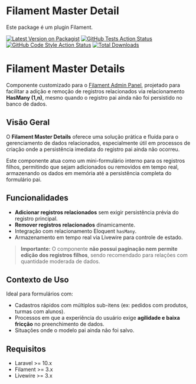 # Filament Master Detail

Este package é um plugin Filament.

[![Latest Version on Packagist](https://img.shields.io/packagist/v/:vendor_slug/:package_slug.svg?style=flat-square)](https://packagist.org/packages/:vendor_slug/:package_slug)
[![GitHub Tests Action Status](https://img.shields.io/github/actions/workflow/status/:vendor_slug/:package_slug/run-tests.yml?branch=main&label=tests&style=flat-square)](https://github.com/:vendor_slug/:package_slug/actions?query=workflow%3Arun-tests+branch%3Amain)
[![GitHub Code Style Action Status](https://img.shields.io/github/actions/workflow/status/:vendor_slug/:package_slug/fix-php-code-style-issues.yml?branch=main&label=code%20style&style=flat-square)](https://github.com/:vendor_slug/:package_slug/actions?query=workflow%3A"Fix+PHP+code+style+issues"+branch%3Amain)
[![Total Downloads](https://img.shields.io/packagist/dt/:vendor_slug/:package_slug.svg?style=flat-square)](https://packagist.org/packages/:vendor_slug/:package_slug)

# Filament Master Details

Componente customizado para o [Filament Admin Panel](https://filamentphp.com), projetado para facilitar a adição e remoção de registros relacionados via relacionamento **HasMany (1,n)**, mesmo quando o registro pai ainda não foi persistido no banco de dados.

## Visão Geral

O **Filament Master Details** oferece uma solução prática e fluída para o gerenciamento de dados relacionados, especialmente útil em processos de criação onde a persistência imediata do registro pai ainda não ocorreu.

Este componente atua como um mini-formulário interno para os registros filhos, permitindo que sejam adicionados ou removidos em tempo real, armazenando os dados em memória até a persistência completa do formulário pai.

## Funcionalidades

- **Adicionar registros relacionados** sem exigir persistência prévia do registro principal.
- **Remover registros relacionados** dinamicamente.
- Integração com relacionamento Eloquent `hasMany`.
- Armazenamento em tempo real via Livewire para controle de estado.

> **Importante:** O componente **não possui paginação nem permite edição dos registros filhos**, sendo recomendado para relações com quantidade moderada de dados.

## Contexto de Uso

Ideal para formulários com:
- Cadastros rápidos com múltiplos sub-itens (ex: pedidos com produtos, turmas com alunos).
- Processos em que a experiência do usuário exige **agilidade e baixa fricção** no preenchimento de dados.
- Situações onde o modelo pai ainda não foi salvo.

## Requisitos

- Laravel >= 10.x
- Filament >= 3.x
- Livewire >= 3.x
